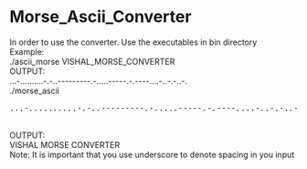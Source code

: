 # Morse_Ascii_Converter

In order to use the converter. Use the executables in bin directory <br />
Example:<br />
  ./ascii_morse VISHAL_MORSE_CONVERTER<br />
  OUTPUT:<br />
    ...-..........-.-..---------.-.....-----.-.----....-..-.-..-.<br />
  ./morse_ascii <pre>...-_.._..._...._.-_.-.._----_--_---_.-._..._._----_-.-._---_-._...-_._.-._-_._.-._</pre> <br />
  OUTPUT:<br />
  VISHAL MORSE CONVERTER<br />
  Note: It is important that you use underscore to denote spacing in you input <br />
